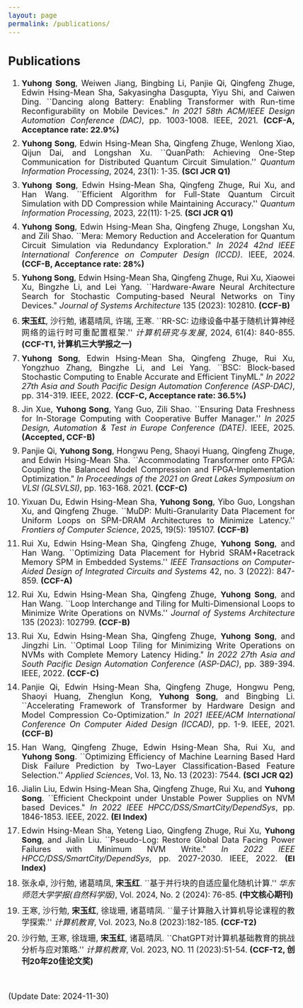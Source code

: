 ```yaml
---
layout: page
permalink: /publications/
---
```

<style>
    body {
        font-size: 18px;
    }
    .publications li{
        margin: 10px 0;
        text-align: justify;
    }
</style>

<body>
<section class="publications">
    <h2>Publications</h2>
    <ol>
        <li>
            <strong>Yuhong Song</strong>, Weiwen Jiang, Bingbing Li, Panjie Qi, Qingfeng Zhuge, Edwin Hsing-Mean Sha, Sakyasingha Dasgupta, Yiyu Shi, and Caiwen Ding. ``Dancing along Battery: Enabling Transformer with Run-time Reconfigurability on Mobile Devices." <em>In 2021 58th ACM/IEEE Design Automation Conference (DAC)</em>, pp. 1003-1008. IEEE, 2021. <strong>(CCF-A, Acceptance rate: 22.9%)</strong>
        </li>
        <li>
            <strong>Yuhong Song</strong>, Edwin Hsing-Mean Sha, Qingfeng Zhuge, Wenlong Xiao, Qijun Dai, and Longshan Xu. ``QuanPath: Achieving One-Step Communication for Distributed Quantum Circuit Simulation.'' <em>Quantum Information Processing</em>, 2024, 23(1): 1-35. <strong>(SCI JCR Q1)</strong>
        </li>
        <li>
            <strong>Yuhong Song</strong>, Edwin Hsing-Mean Sha, Qingfeng Zhuge, Rui Xu, and Han Wang. ``Efficient Algorithm for Full-State Quantum Circuit Simulation with DD Compression while Maintaining Accuracy.'' <em>Quantum Information Processing</em>, 2023, 22(11): 1-25. <strong>(SCI JCR Q1)</strong>
        </li>
        <li>
            <strong>Yuhong Song</strong>, Edwin Hsing-Mean Sha, Qingfeng Zhuge, Longshan Xu, and Zili Shao. ``Mera: Memory Reduction and Acceleration for Quantum Circuit Simulation via Redundancy Exploration." <em>In 2024 42nd IEEE International Conference on Computer Design (ICCD)</em>. IEEE, 2024. <strong>(CCF-B, Acceptance rate: 28%)</strong>
        </li>
        <li>
            <strong>Yuhong Song</strong>, Edwin Hsing-Mean Sha, Qingfeng Zhuge, Rui Xu, Xiaowei Xu, Bingzhe Li, and Lei Yang. ``Hardware-Aware Neural Architecture Search for Stochastic Computing-based Neural Networks on Tiny Devices." <em>Journal of Systems Architecture</em> 135 (2023): 102810. <strong>(CCF-B)</strong>
        </li>
        <li>
            <strong>宋玉红</strong>, 沙行勉, 诸葛晴凤, 许瑞, 王寒. ``RR-SC: 边缘设备中基于随机计算神经网络的运行时可重配置框架.'' <em>计算机研究与发展</em>, 2024, 61(4): 840-855. <strong>(CCF-T1, 计算机三大学报之一)</strong>
        </li>
        <li>
            <strong>Yuhong Song</strong>, Edwin Hsing-Mean Sha, Qingfeng Zhuge, Rui Xu, Yongzhuo Zhang, Bingzhe Li, and Lei Yang. ``BSC: Block-based Stochastic Computing to Enable Accurate and Efficient TinyML." <em>In 2022 27th Asia and South Pacific Design Automation Conference (ASP-DAC)</em>, pp. 314-319. IEEE, 2022. <strong>(CCF-C, Acceptance rate: 36.5%)</strong>
        </li>
        <li>
            Jin Xue, <strong>Yuhong Song</strong>, Yang Guo, Zili Shao. ``Ensuring Data Freshness for In-Storage Computing with Cooperative Buffer Manager.'' <em>In 2025 Design, Automation & Test in Europe Conference (DATE)</em>. IEEE, 2025. <strong>(Accepted, CCF-B)</strong>
        </li>
        <li>
            Panjie Qi, <strong>Yuhong Song</strong>, Hongwu Peng, Shaoyi Huang, Qingfeng Zhuge, and Edwin Hsing-Mean Sha. ``Accommodating Transformer onto FPGA: Coupling the Balanced Model Compression and FPGA-Implementation Optimization." <em>In Proceedings of the 2021 on Great Lakes Symposium on VLSI (GLSVLSI)</em>, pp. 163-168. 2021. <strong>(CCF-C)</strong>
        </li>
        <li>
            Yixuan Du, Edwin Hsing-Mean Sha, <strong>Yuhong Song</strong>, Yibo Guo, Longshan Xu, and Qingfeng Zhuge. ``MuDP: Multi-Granularity Data Placement for Uniform Loops on SPM-DRAM Architectures to Minimize Latency.'' <em>Frontiers of Computer Science</em>, 2025, 19(5): 195107. <strong>(CCF-B)</strong>
        </li>
        <li>
            Rui Xu, Edwin Hsing-Mean Sha, Qingfeng Zhuge, <strong>Yuhong Song</strong>, and Han Wang. ``Optimizing Data Placement for Hybrid SRAM+Racetrack Memory SPM in Embedded Systems.'' <em>IEEE Transactions on Computer-Aided Design of Integrated Circuits and Systems</em> 42, no. 3 (2022): 847-859. <strong>(CCF-A)</strong>
        </li>
        <li>
            Rui Xu, Edwin Hsing-Mean Sha, Qingfeng Zhuge, <strong>Yuhong Song</strong>, and Han Wang. ``Loop Interchange and Tiling for Multi-Dimensional Loops to Minimize Write Operations on NVMs.'' <em>Journal of Systems Architecture</em> 135 (2023): 102799. <strong>(CCF-B)</strong>
        </li>
        <li>
            Rui Xu, Edwin Hsing-Mean Sha, Qingfeng Zhuge, <strong>Yuhong Song</strong>, and Jingzhi Lin. ``Optimal Loop Tiling for Minimizing Write Operations on NVMs with Complete Memory Latency Hiding." <em>In 2022 27th Asia and South Pacific Design Automation Conference (ASP-DAC)</em>, pp. 389-394. IEEE, 2022. <strong>(CCF-C)</strong>
        </li>
        <li>
            Panjie Qi, Edwin Hsing-Mean Sha, Qingfeng Zhuge, Hongwu Peng, Shaoyi Huang, Zhenglun Kong, <strong>Yuhong Song</strong>, and Bingbing Li. ``Accelerating Framework of Transformer by Hardware Design and Model Compression Co-Optimization." <em>In 2021 IEEE/ACM International Conference On Computer Aided Design (ICCAD)</em>, pp. 1-9. IEEE, 2021. <strong>(CCF-B)</strong>
        </li>
        <li>
            Han Wang, Qingfeng Zhuge, Edwin Hsing-Mean Sha, Rui Xu, and <strong>Yuhong Song</strong>. ``Optimizing Efficiency of Machine Learning Based Hard Disk Failure Prediction by Two-Layer Classification-Based Feature Selection.'' <em>Applied Sciences</em>, Vol. 13, No. 13 (2023): 7544. <strong>(SCI JCR Q2)</strong>
        </li>
        <li>
            Jialin Liu, Edwin Hsing-Mean Sha, Qingfeng Zhuge, Rui Xu, and <strong>Yuhong Song</strong>. ``Efficient Checkpoint under Unstable Power Supplies on NVM based Devices." <em>In 2022 IEEE HPCC/DSS/SmartCity/DependSys</em>, pp. 1846-1853. IEEE, 2022. <strong>(EI Index)</strong>
        </li>
        <li>
            Edwin Hsing-Mean Sha, Yeteng Liao, Qingfeng Zhuge, Rui Xu, <strong>Yuhong Song</strong>, and Jialin Liu. ``Pseudo-Log: Restore Global Data Facing Power Failures with Minimum NVM Write." <em>In 2022 IEEE HPCC/DSS/SmartCity/DependSys</em>, pp. 2027-2030. IEEE, 2022. <strong>(EI Index)</strong>
        </li>
        <li>
            张永卓, 沙行勉, 诸葛晴凤, <strong>宋玉红</strong>. ``基于并行块的自适应量化随机计算.'' <em>华东师范大学学报(自然科学版)</em>, Vol. 2024, No. 2 (2024): 76-85. <strong>(中文核心期刊)</strong>
        </li>
        <li>
            王寒, 沙行勉, <strong>宋玉红</strong>, 徐珑珊, 诸葛晴凤. ``量子计算融入计算机导论课程的教学探索.'' <em>计算机教育</em>, Vol. 2023, No.8 (2023):182-185. <strong>(CCF-T2)</strong>
        </li>
        <li>
            沙行勉, 王寒, 徐珑珊, <strong>宋玉红</strong>, 诸葛晴凤. ``ChatGPT对计算机基础教育的挑战分析与应对策略.'' <em>计算机教育</em>, Vol. 2023, NO. 11 (2023):51-54. <strong>(CCF-T2, 创刊20年20佳论文奖)</strong>
        </li>
    </ol>
    <br>
    <p>(Update Date: 2024-11-30)</p>
</section>
</body>
